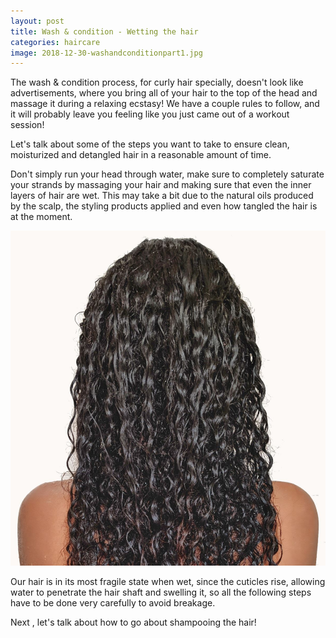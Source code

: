 ```yaml
---
layout: post
title: Wash & condition - Wetting the hair
categories: haircare
image: 2018-12-30-washandconditionpart1.jpg
---
```


The wash & condition process, for curly hair specially, doesn't look like advertisements, where you bring all of your hair to the top of the head and massage it during a relaxing ecstasy! We have a couple rules to follow, and it will probably leave you feeling like you just came out of a workout session! 

Let's talk about some of the steps you want to take to ensure clean, moisturized and detangled hair in a reasonable amount of time.

Don't simply run your head through water, make sure to completely saturate your strands by massaging your hair and making sure that even the inner layers of hair are wet. This may take a bit due to the natural oils produced by the scalp, the styling products applied and even how tangled the hair is at the moment. 

![Wet hair](/public/img/2018-12-30-washandconditionpart1.jpg)


Our hair is in its most fragile state when wet, since the cuticles rise, allowing water to penetrate the hair shaft and swelling it, so all the following steps have to be done very carefully to avoid breakage.

Next <!--[**link**]-->, let's talk about how to go about shampooing the hair!

